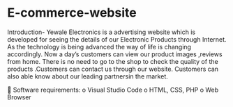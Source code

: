 # E-commerce-website
Introduction-
Yewale Electronics is a advertising website which is developed for seeing the
details of our Electronic Products through Internet. As the technology is being
advanced the way of life is changing accordingly. Now a day’s customers can view
our product images ,reviews from home. There is no need to go to the shop to check
the quality of the products .Customers can contact us through our website. Customers
can also able know about our leading partnersin the market.


 Software requirements:
o Visual Studio Code
o HTML, CSS, PHP
o Web Browser




